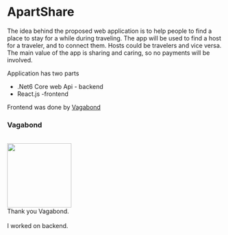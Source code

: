 # ApartShare

The idea behind the proposed web application is to help people to
find a place to stay for a while during traveling. The app will be
used to find a host for a traveler, and to connect them. 
Hosts could be travelers and vice versa. The main value of the app is sharing and caring, 
so no payments will be involved.

<p>Application has two parts</p>

<ul>
  <li>.Net6 Core web Api - backend</li>
  <li> React.js -frontend</li>
</ul>


Frontend was done by <a href="https://github.com/Vagabond169"> Vagabond</a> <br/>
<h3>Vagabond</h3> 
<br/>
<img src="https://avatars.githubusercontent.com/u/74795182?v=4" width="150px"/>
<br/>
Thank you Vagabond.<br/><br/>
I worked on backend.
